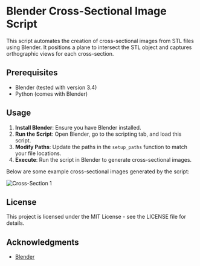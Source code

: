# Blender Cross-Sectional Image Script

This script automates the creation of cross-sectional images from STL files using Blender. It positions a plane to intersect the STL object and captures orthographic views for each cross-section.

## Prerequisites

- Blender (tested with version 3.4)
- Python (comes with Blender)

## Usage

1. **Install Blender**: Ensure you have Blender installed.
2. **Run the Script**: Open Blender, go to the scripting tab, and load this script.
3. **Modify Paths**: Update the paths in the `setup_paths` function to match your file locations.
4. **Execute**: Run the script in Blender to generate cross-sectional images.

Below are some example cross-sectional images generated by the script:

![Cross-Section 1](./images/Assembly.tif)

## License

This project is licensed under the MIT License - see the LICENSE file for details.

## Acknowledgments

- [Blender](https://www.blender.org/)
